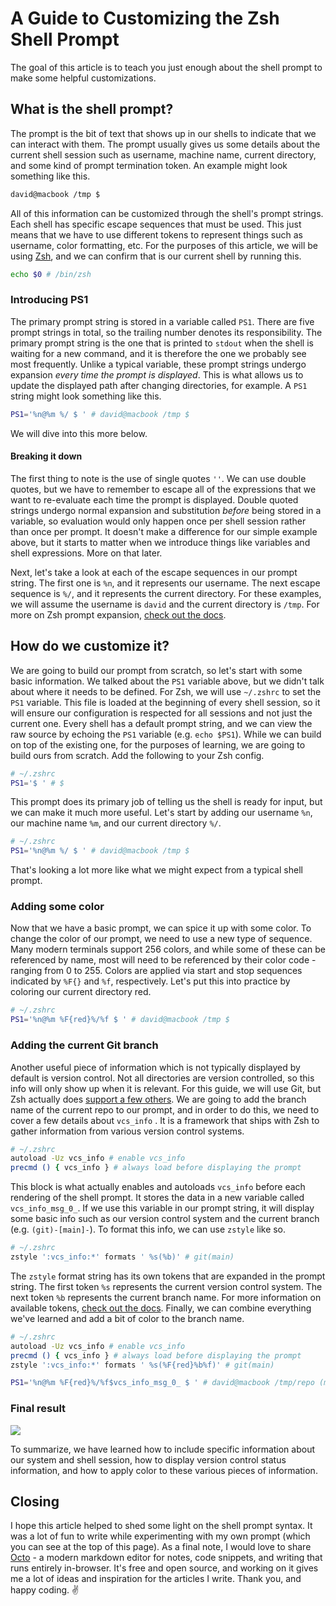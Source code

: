 # A Guide to Customizing the Zsh Shell Prompt

The goal of this article is to teach you just enough about the shell prompt to make some helpful customizations.

## What is the shell prompt?

The prompt is the bit of text that shows up in our shells to indicate that we can interact with them. The prompt usually gives us some details about the current shell session such as username, machine name, current directory, and some kind of prompt termination token. An example might look something like this.

```bash
david@macbook /tmp $
```

All of this information can be customized through the shell's prompt strings. Each shell has specific escape sequences that must be used. This just means that we have to use different tokens to represent things such as username, color formatting, etc. For the purposes of this article, we will be using [Zsh](https://www.zsh.org/), and we can confirm that is our current shell by running this.

```bash
echo $0 # /bin/zsh
```

### Introducing PS1

The primary prompt string is stored in a variable called `PS1`. There are five prompt strings in total, so the trailing number denotes its responsibility. The primary prompt string is the one that is printed to `stdout` when the shell is waiting for a new command, and it is therefore the one we probably see most frequently. Unlike a typical variable, these prompt strings undergo expansion _every time the prompt is displayed_. This is what allows us to update the displayed path after changing directories, for example. A `PS1` string might look something like this.

```bash
PS1='%n@%m %/ $ ' # david@macbook /tmp $
```

We will dive into this more below.

#### Breaking it down

The first thing to note is the use of single quotes `''`. We can use double quotes, but we have to remember to escape all of the expressions that we want to re-evaluate each time the prompt is displayed. Double quoted strings undergo normal expansion and substitution _before_ being stored in a variable, so evaluation would only happen once per shell session rather than once per prompt. It doesn't make a difference for our simple example above, but it starts to matter when we introduce things like variables and shell expressions. More on that later.

Next, let's take a look at each of the escape sequences in our prompt string. The first one is `%n`, and it represents our username. The next escape sequence is `%/`, and it represents the current directory. For these examples, we will assume the username is `david` and the current directory is `/tmp`. For more on Zsh prompt expansion, [check out the docs](http://zsh.sourceforge.net/Doc/Release/Prompt-Expansion.html).

## How do we customize it?

We are going to build our prompt from scratch, so let's start with some basic information. We talked about the `PS1` variable above, but we didn't talk about where it needs to be defined. For Zsh, we will use `~/.zshrc` to set the `PS1` variable. This file is loaded at the beginning of every shell session, so it will ensure our configuration is respected for all sessions and not just the current one. Every shell has a default prompt string, and we can view the raw source by echoing the `PS1` variable (e.g. `echo $PS1`). While we can build on top of the existing one, for the purposes of learning, we are going to build ours from scratch. Add the following to your Zsh config.

```bash
# ~/.zshrc
PS1='$ ' # $
```

This prompt does its primary job of telling us the shell is ready for input, but we can make it much more useful. Let's start by adding our username `%n`, our machine name `%m`, and our current directory `%/`.

```bash
# ~/.zshrc
PS1='%n@%m %/ $ ' # david@macbook /tmp $
```

That's looking a lot more like what we might expect from a typical shell prompt.

### Adding some color

Now that we have a basic prompt, we can spice it up with some color. To change the color of our prompt, we need to use a new type of sequence. Many modern terminals support 256 colors, and while some of these can be referenced by name, most will need to be referenced by their color code - ranging from 0 to 255. Colors are applied via start and stop sequences indicated by `%F{}` and `%f`, respectively. Let's put this into practice by coloring our current directory red.

```bash
# ~/.zshrc
PS1='%n@%m %F{red}%/%f $ ' # david@macbook /tmp $
```

### Adding the current Git branch

Another useful piece of information which is not typically displayed by default is version control. Not all directories are version controlled, so this info will only show up when it is relevant. For this guide, we will use Git, but Zsh actually does [support a few others](http://zsh.sourceforge.net/Doc/Release/User-Contributions.html#vcs_005finfo-Examples). We are going to add the branch name of the current repo to our prompt, and in order to do this, we need to cover a few details about `vcs_info` . It is a framework that ships with Zsh to gather information from various version control systems.

```bash
# ~/.zshrc
autoload -Uz vcs_info # enable vcs_info
precmd () { vcs_info } # always load before displaying the prompt
```

This block is what actually enables and autoloads `vcs_info` before each rendering of the shell prompt. It stores the data in a new variable called `vcs_info_msg_0_`. If we use this variable in our prompt string, it will display some basic info such as our version control system and the current branch (e.g. `(git)-[main]-`). To format this info, we can use `zstyle` like so.

```bash
# ~/.zshrc
zstyle ':vcs_info:*' formats ' %s(%b)' # git(main)
```

The `zstyle` format string has its own tokens that are expanded in the prompt string. The first token `%s` represents the current version control system. The next token `%b` represents the current branch name. For more information on available tokens, [check out the docs](http://zsh.sourceforge.net/Doc/Release/User-Contributions.html#vcs_005finfo-Configuration). Finally, we can combine everything we've learned and add a bit of color to the branch name.

```bash
# ~/.zshrc
autoload -Uz vcs_info # enable vcs_info
precmd () { vcs_info } # always load before displaying the prompt
zstyle ':vcs_info:*' formats ' %s(%F{red}%b%f)' # git(main)

PS1='%n@%m %F{red}%/%f$vcs_info_msg_0_ $ ' # david@macbook /tmp/repo (main) $
```

### Final result

![](https://i.imgur.com/nCWDdyi.png)

To summarize, we have learned how to include specific information about our system and shell session, how to display version control status information, and how to apply color to these various pieces of information.

## Closing

I hope this article helped to shed some light on the shell prompt syntax. It was a lot of fun to write while experimenting with my own prompt (which you can see at the top of this page). As a final note, I would love to share [Octo](https://octo.app) - a modern markdown editor for notes, code snippets, and writing that runs entirely in-browser. It's free and open source, and working on it gives me a lot of ideas and inspiration for the articles I write. Thank you, and happy coding. ✌️
